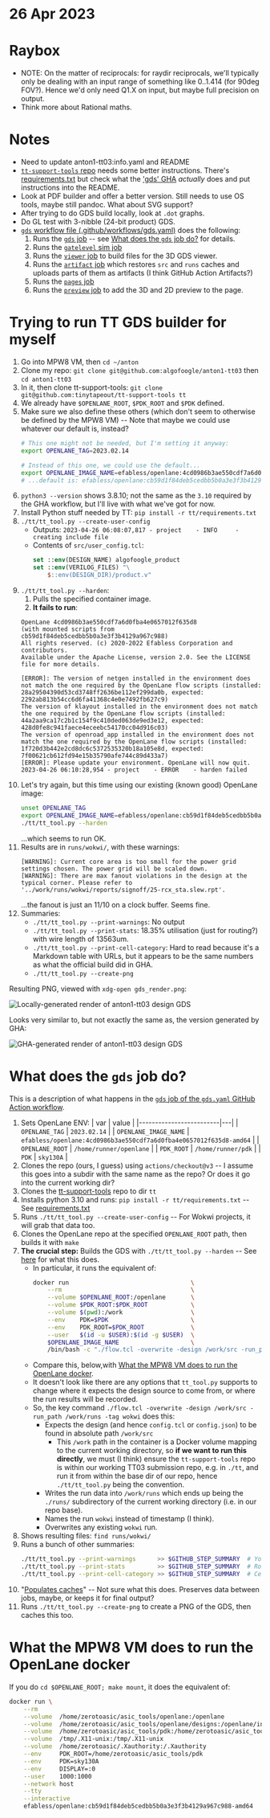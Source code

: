 # 26 Apr 2023

# Raybox

*   NOTE: On the matter of reciprocals: for raydir reciprocals, we'll typically only be dealing with an input range of something like 0..1.414 (for 90deg FOV?). Hence we'd only need Q1.X on input, but maybe full precision on output.
*   Think more about Rational maths.


# Notes

*   Need to update anton1-tt03:info.yaml and README
*   [`tt-support-tools` repo](https://github.com/TinyTapeout/tt-support-tools) needs some better instructions. There's [requirements.txt](https://github.com/TinyTapeout/tt-support-tools/blob/tt03/requirements.txt) but check what the ['gds' GHA]() *actually* does and put instructions into the README.
*   Look at PDF builder and offer a better version. Still needs to use OS tools, maybe still pandoc. What about SVG support?
*   After trying to do GDS build locally, look at `.dot` graphs.
*   Do GL test with 3-nibble (24-bit product) GDS.
*   [`gds` workflow file (.github/workflows/gds.yaml)](https://github.com/algofoogle/anton1-tt03/actions/runs/4789489833/workflow) does the following:
    1.  Runs the [`gds` job](https://github.com/algofoogle/anton1-tt03/blob/0e29d619cdf7bd2d81de38bed9db1925f829e71b/.github/workflows/gds.yaml#L9) -- see [What does the `gds` job do?](#what-does-the-gds-job-do) for details.
    2.  Runs the [`gatelevel` sim job](https://github.com/algofoogle/anton1-tt03/blob/0e29d619cdf7bd2d81de38bed9db1925f829e71b/.github/workflows/gds.yaml#L98-L100)
    3.  Runs the [`viewer` job](https://github.com/algofoogle/anton1-tt03/blob/0e29d619cdf7bd2d81de38bed9db1925f829e71b/.github/workflows/gds.yaml#L159-L162) to build files for the 3D GDS viewer.
    4.  Runs the [`artifact` job](https://github.com/algofoogle/anton1-tt03/blob/0e29d619cdf7bd2d81de38bed9db1925f829e71b/.github/workflows/gds.yaml#L194-L197) which restores `src` and `runs` caches and uploads parts of them as artifacts (I think GitHub Action Artifacts?)
    5.  Runs the [`pages` job](https://github.com/algofoogle/anton1-tt03/blob/0e29d619cdf7bd2d81de38bed9db1925f829e71b/.github/workflows/gds.yaml#L225-L228)
    6.  Runs the [`preview` job](https://github.com/algofoogle/anton1-tt03/blob/0e29d619cdf7bd2d81de38bed9db1925f829e71b/.github/workflows/gds.yaml#L276-L279) to add the 3D and 2D preview to the page.

# Trying to run TT GDS builder for myself

1.  Go into MPW8 VM, then `cd ~/anton`
2.  Clone my repo: `git clone git@github.com:algofoogle/anton1-tt03` then `cd anton1-tt03`
3.  In it, then clone tt-support-tools: `git clone git@github.com:tinytapeout/tt-support-tools tt`
4.  We already have `$OPENLANE_ROOT`, `$PDK_ROOT` and `$PDK` defined.
5.  Make sure we also define these others (which don't seem to otherwise be defined by the MPW8 VM) -- Note that maybe we could use whatever our default is, instead?
    ```bash
    # This one might not be needed, but I'm setting it anyway:
    export OPENLANE_TAG=2023.02.14

    # Instead of this one, we could use the default...
    export OPENLANE_IMAGE_NAME=efabless/openlane:4cd0986b3ae550cdf7a6d0fba4e0657012f635d8-amd64
    # ...default is: efabless/openlane:cb59d1f84deb5cedbb5b0a3e3f3b4129a967c988-amd64
    ```
6.  `python3 --version` shows 3.8.10; not the same as the `3.10` required by the GHA workflow, but I'll live with what we've got for now.
7.  Install Python stuff needed by TT: `pip install -r tt/requirements.txt`
8.  `./tt/tt_tool.py --create-user-config`
    *   Outputs: `2023-04-26 06:08:07,817 - project    - INFO     - creating include file`
    *   Contents of `src/user_config.tcl`:
        ```tcl
        set ::env(DESIGN_NAME) algofoogle_product
        set ::env(VERILOG_FILES) "\
            $::env(DESIGN_DIR)/product.v"
        ```
9.  `./tt/tt_tool.py --harden`:
    1.  Pulls the specified container image.
    2.  **It fails to run**:
    ```
    OpenLane 4cd0986b3ae550cdf7a6d0fba4e0657012f635d8
    (with mounted scripts from cb59d1f84deb5cedbb5b0a3e3f3b4129a967c988)
    All rights reserved. (c) 2020-2022 Efabless Corporation and contributors.
    Available under the Apache License, version 2.0. See the LICENSE file for more details.

    [ERROR]: The version of netgen installed in the environment does not match the one required by the OpenLane flow scripts (installed: 28a29504390d53cd3748ff2636be112ef299da0b, expected: 2292ab813b54cc6d6fa41368c4e0e7492fb627c9)
    The version of klayout installed in the environment does not match the one required by the OpenLane flow scripts (installed: 44a2aa9ca17c2b1c154f9c410ded063de9ed3e12, expected: 428d0fe8c941faece4eceebc54170cc04d916c03)
    The version of openroad_app installed in the environment does not match the one required by the OpenLane flow scripts (installed: 1f720d3b442e2cd8dc6c5372535320b18a105e8d, expected: 7f00621cb612fd94e15b35790afe744c89d433a7)
    [ERROR]: Please update your environment. OpenLane will now quit.
    2023-04-26 06:10:28,954 - project    - ERROR    - harden failed
    ```
10. Let's try again, but this time using our existing (known good) OpenLane image:
    ```bash
    unset OPENLANE_TAG
    export OPENLANE_IMAGE_NAME=efabless/openlane:cb59d1f84deb5cedbb5b0a3e3f3b4129a967c988-amd64
    ./tt/tt_tool.py --harden
    ```
    ...which seems to run OK.
11. Results are in `runs/wokwi/`, with these warnings:
    ```
    [WARNING]: Current core area is too small for the power grid settings chosen. The power grid will be scaled down.
    [WARNING]: There are max fanout violations in the design at the typical corner. Please refer to '../work/runs/wokwi/reports/signoff/25-rcx_sta.slew.rpt'.
    ```
    ...the fanout is just an 11/10 on a clock buffer. Seems fine.
12. Summaries:
    *   `./tt/tt_tool.py --print-warnings`: No output
    *   `./tt/tt_tool.py --print-stats`: 18.35% utilisation (just for routing?) with wire length of 13563um.
    *   `./tt/tt_tool.py --print-cell-category`: Hard to read because it's a Markdown table with URLs, but it appears to be the same numbers as what the official build did in GHA.
    *   `./tt/tt_tool.py --create-png`

Resulting PNG, viewed with `xdg-open gds_render.png`:

![Locally-generated render of anton1-tt03 design GDS](./i/0066-anton1-tt03-gds-local.png)

Looks very similar to, but not exactly the same as, the version generated by GHA:

![GHA-generated render of anton1-tt03 design GDS](./i/0066-anton1-tt03-gds-GHA.png)




# What does the `gds` job do?

This is a description of what happens in the [`gds` job of the `gds.yaml` GitHub Action workflow](https://github.com/algofoogle/anton1-tt03/blob/0e29d619cdf7bd2d81de38bed9db1925f829e71b/.github/workflows/gds.yaml#L9).

1.  Sets OpenLane ENV:
    | var                     | value |
    |-------------------------|---|
    | `OPENLANE_TAG`          | `2023.02.14` |
    | `OPENLANE_IMAGE_NAME`   | `efabless/openlane:4cd0986b3ae550cdf7a6d0fba4e0657012f635d8-amd64` |
    | `OPENLANE_ROOT`         | `/home/runner/openlane` |
    | `PDK_ROOT`              | `/home/runner/pdk` |
    | `PDK`                   | `sky130A` |
2.  Clones the repo (ours, I guess) using `actions/checkout@v3` -- I assume this goes into a subdir with the same name as the repo? Or does it go into the current working dir?
3.  Clones the [tt-support-tools](https://github.com/TinyTapeout/tt-support-tools) repo to dir `tt`
4.  Installs python 3.10 and runs: `pip install -r tt/requirements.txt` -- See [requirements.txt](https://github.com/TinyTapeout/tt-support-tools/blob/tt03/requirements.txt)
5.  Runs `./tt/tt_tool.py --create-user-config` -- For Wokwi projects, it will grab that data too.
6.  Clones the OpenLane repo at the specified `OPENLANE_ROOT` path, then builds it with `make`
7.  **The crucial step:** Builds the GDS with `./tt/tt_tool.py --harden` -- See [here](https://github.com/TinyTapeout/tt-support-tools/blob/f25f3e511638abf5d9613ff211cb607db618bcc2/project.py#L173) for what this does.
    *   In particular, it runs the equivalent of:
        ```bash
        docker run                                  \
            --rm                                    \
            --volume $OPENLANE_ROOT:/openlane       \
            --volume $PDK_ROOT:$PDK_ROOT            \
            --volume $(pwd):/work                   \
            --env    PDK=$PDK                       \
            --env    PDK_ROOT=$PDK_ROOT             \
            --user   $(id -u $USER):$(id -g $USER)  \
            $OPENLANE_IMAGE_NAME                    \
            /bin/bash -c "./flow.tcl -overwrite -design /work/src -run_path /work/runs -tag wokwi"
        ```
    *   Compare this, below,with [What the MPW8 VM does to run the OpenLane docker](#what-the-mpw8-vm-does-to-run-the-openlane-docker).
    *   It doesn't look like there are any options that `tt_tool.py` supports to change where it expects the design source to come from, or where the run results will be recorded.
    *   So, the key command `./flow.tcl -overwrite -design /work/src -run_path /work/runs -tag wokwi` does this:
        *   Expects the design (and hence `config.tcl` or `config.json`) to be found in absolute path `/work/src`
            *   This `/work` path in the container is a Docker volume mapping to the current working directory, so **if we want to run this directly**, we must (I think) ensure the `tt-support-tools` repo is within our working TT03 submission repo, e.g. in `./tt`, and run it from within the base dir of our repo, hence `./tt/tt_tool.py` being the convention.
        *   Writes the run data into `/work/runs` which ends up being the `./runs/` subdirectory of the current working directory (i.e. in our repo base).
        *   Names the run `wokwi` instead of timestamp (I think).
        *   Overwrites any existing `wokwi` run.
8.  Shows resulting files: `find runs/wokwi/`
9.  Runs a bunch of other summaries:
    ```bash
    ./tt/tt_tool.py --print-warnings      >> $GITHUB_STEP_SUMMARY  # Yosys warnings
    ./tt/tt_tool.py --print-stats         >> $GITHUB_STEP_SUMMARY  # Routing stats
    ./tt/tt_tool.py --print-cell-category >> $GITHUB_STEP_SUMMARY  # Cell usage
    ```
10. "[Populates caches](https://github.com/algofoogle/anton1-tt03/blob/0e29d619cdf7bd2d81de38bed9db1925f829e71b/.github/workflows/gds.yaml#L70-L86)" -- Not sure what this does. Preserves data between jobs, maybe, or keeps it for final output?
11. Runs `./tt/tt_tool.py --create-png` to create a PNG of the GDS, then caches this too.



# What the MPW8 VM does to run the OpenLane docker

If you do `cd $OPENLANE_ROOT; make mount`, it does the equivalent of:

```bash
docker run \
    --rm                                                                       \
    --volume  /home/zerotoasic/asic_tools/openlane:/openlane                   \
    --volume  /home/zerotoasic/asic_tools/openlane/designs:/openlane/install   \
    --volume  /home/zerotoasic/asic_tools/pdk:/home/zerotoasic/asic_tools/pdk  \
    --volume  /tmp/.X11-unix:/tmp/.X11-unix                                    \
    --volume  /home/zerotoasic/.Xauthority:/.Xauthority                        \
    --env     PDK_ROOT=/home/zerotoasic/asic_tools/pdk                         \
    --env     PDK=sky130A                                                      \
    --env     DISPLAY=:0                                                       \
    --user    1000:1000                                                        \
    --network host                                                             \
    --tty                                                                      \
    --interactive                                                              \
    efabless/openlane:cb59d1f84deb5cedbb5b0a3e3f3b4129a967c988-amd64
```

